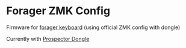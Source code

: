 # Forager ZMK Config

Firmware for [forager keyboard](https://github.com/carrefinho/forager) (using official ZMK config with dongle)

Currently with [Prospector Dongle](https://github.com/carrefinho/prospector)
